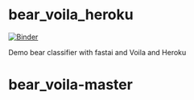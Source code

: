 # bear_voila_heroku

[![Binder](https://mybinder.org/badge_logo.svg)](https://mybinder.org/v2/gh/msozkan/bear_voila-master/HEAD?urlpath=voila%2Frender%2Fbear_classifier.ipynb)

Demo bear classifier with fastai and Voila and Heroku
# bear_voila-master
